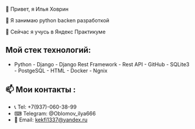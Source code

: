 👋 Привет, я Илья Ховрин

👀 Я занимаю python backen разработкой

🌱 Сейчас я учусь в Яндекс Практикуме

Мой стек технологий:
---
- Python - Django - Django Rest  Framework - Rest API - GitHub  - SQLite3 - PostgeSQL - HTML - Docker - Ngnix

📫 Мои контакты : 
---
- 📞 Tel: +7(937)-060-38-99
- ⌨ Telegram: @Oblomov_ilya666
- 📧 Email: kekfi1337@yandex.ru
